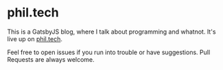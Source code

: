 # phil.tech

This is a GatsbyJS blog, where I talk about programming and whatnot. It's live up on [phil.tech](https://phil.tech).

Feel free to open issues if you run into trouble or have suggestions. Pull Requests are always welcome.

<!-- 

## How to configure Google Analytics

Edit `gatsby-config.js` and add your tracking ID

```javascript
{
    resolve: `gatsby-plugin-google-analytics`,
    options: {
      // Here goes your tracking ID
      trackingId: 'UA-XXXX-Y',
      // Puts tracking script in the head instead of the body
      head: true,
      // IP anonymization for GDPR compliance
      anonymize: true,
      // Disable analytics for users with `Do Not Track` enabled
      respectDNT: true,
      // Avoids sending pageview hits from custom paths
      exclude: ['/preview/**'],
      // Specifies what percentage of users should be tracked
      sampleRate: 100,
      // Determines how often site speed tracking beacons will be sent
      siteSpeedSampleRate: 10,
    },
  },
```

## How to adjust pagination

In `gatsby-node.js`, edit the `postsPerPage` constant. The default value is
six posts per page. -->
